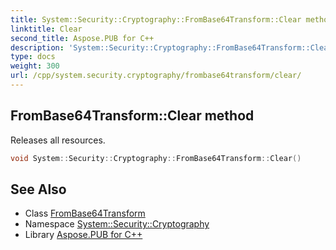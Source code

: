 ```yaml
---
title: System::Security::Cryptography::FromBase64Transform::Clear method
linktitle: Clear
second_title: Aspose.PUB for C++
description: 'System::Security::Cryptography::FromBase64Transform::Clear method. Releases all resources in C++.'
type: docs
weight: 300
url: /cpp/system.security.cryptography/frombase64transform/clear/
---
```

## FromBase64Transform::Clear method


Releases all resources.

```cpp
void System::Security::Cryptography::FromBase64Transform::Clear()
```

## See Also

* Class [FromBase64Transform](../)
* Namespace [System::Security::Cryptography](../../)
* Library [Aspose.PUB for C++](../../../)
